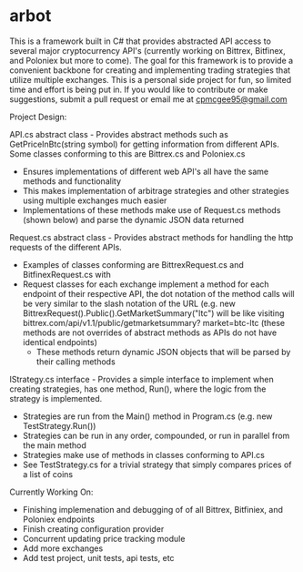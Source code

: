 # arbot 
This is a framework built in C# that provides abstracted API access to several major cryptocurrency API's (currently working on Bittrex, Bitfinex, and Poloniex but more to come). The goal for this framework is to provide a convenient backbone for creating and implementing trading strategies that utilize multiple exchanges. This is a personal side project for fun, so limited time and effort is being put in. If you would like to contribute or make suggestions, submit a pull request or email me at cpmcgee95@gmail.com

Project Design:

API.cs abstract class - Provides abstract methods such as GetPriceInBtc(string symbol) for getting information from different APIs. Some classes conforming to this are Bittrex.cs and Poloniex.cs
  - Ensures implementations of different web API's all have the same methods and functionality
  - This makes implementation of arbitrage strategies and other strategies using multiple exchanges much easier
  - Implementations of these methods make use of Request.cs methods (shown below) and parse the dynamic JSON data returned

Request.cs abstract class - Provides abstract methods for handling the http requests of the different APIs. 
  - Examples of classes conforming are BittrexRequest.cs and BitfinexRequest.cs with
  - Request classes for each exchange implement a method for each endpoint of their respective API, the dot notation of the       method calls will be very similar to the slash notation of the URL (e.g. new                                                   BittrexRequest().Public().GetMarketSummary("ltc") will be like visiting bittrex.com/api/v1.1/public/getmarketsummary?    market=btc-ltc (these methods are not overrides of abstract methods as APIs do not have identical endpoints)
    - These methods return dynamic JSON objects that will be parsed by their calling methods
 
IStrategy.cs interface - Provides a simple interface to implement when creating strategies, has one method, Run(), where the logic from the strategy is implemented.
  - Strategies are run from the Main() method in Program.cs (e.g. new TestStrategy.Run())
  - Strategies can be run in any order, compounded, or run in parallel from the main method
  - Strategies make use of methods in classes conforming to API.cs
  - See TestStrategy.cs for a trivial strategy that simply compares prices of a list of coins
  
 
Currently Working On:
  - Finishing implemenation and debugging of of all Bittrex, Bitfiniex, and Poloniex endpoints
  - Finish creating configuration provider
  - Concurrent updating price tracking module
  - Add more exchanges
  - Add test project, unit tests, api tests, etc
 
